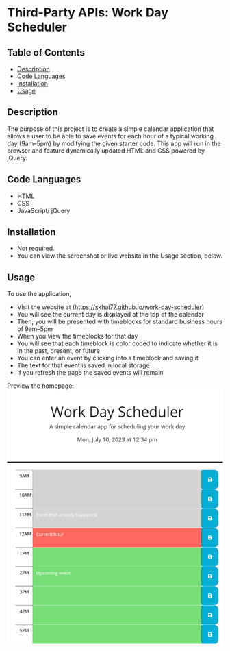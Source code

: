 # Third-Party APIs: Work Day Scheduler


## Table of Contents

- [Description](#description)
- [Code Languages](#code-languages)
- [Installation](#installation)
- [Usage](#usage)


## Description

The purpose of this project is to create a simple calendar application that allows a user to be able to save events for each hour of a typical working day (9am&ndash;5pm) by modifying the given starter code. This app will run in the browser and feature dynamically updated HTML and CSS powered by jQuery.


## Code Languages

- HTML
- CSS
- JavaScript/ jQuery


## Installation

- Not required.
- You can view the screenshot or live website in the Usage section, below.


## Usage

To use the application,
- Visit the website at (https://skhai77.github.io/work-day-scheduler)
- You will see the current day is displayed at the top of the calendar
- Then, you will be presented with timeblocks for standard business hours of 9am&ndash;5pm
- When you view the timeblocks for that day
- You will see that each timeblock is color coded to indicate whether it is in the past, present, or future
- You can enter an event by clicking into a timeblock and saving it
- The text for that event is saved in local storage
- If you refresh the page the saved events will remain

Preview the homepage:
![Work Day Scheduler Screenshot](./assets/screenshot/work-day-scheduler.png)



